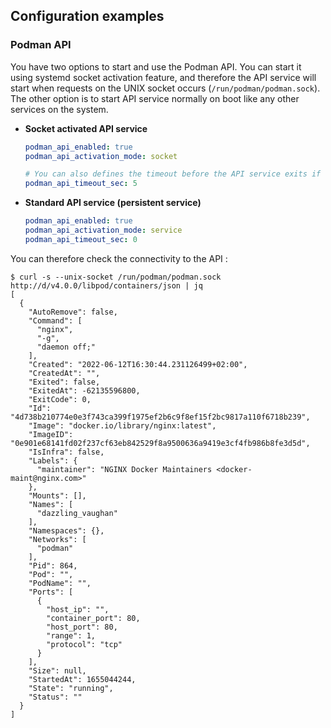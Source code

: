 Configuration examples
----------------------

### Podman API

You have two options to start and use the Podman API. You can start it using systemd socket activation feature, and therefore the API service will start when requests on the UNIX socket occurs (`/run/podman/podman.sock`). The other option is to start API service normally on boot like any other services on the system.

* **Socket activated API service**

  ```YAML
  podman_api_enabled: true
  podman_api_activation_mode: socket

  # You can also defines the timeout before the API service exits if there is no connection on the socket. A value of '0' disable this timeout.
  podman_api_timeout_sec: 5
  ```

* **Standard API service (persistent service)**

  ```YAML
  podman_api_enabled: true
  podman_api_activation_mode: service
  podman_api_timeout_sec: 0
  ```

You can therefore check the connectivity to the API :

```SHELL
$ curl -s --unix-socket /run/podman/podman.sock http://d/v4.0.0/libpod/containers/json | jq
[
  {
    "AutoRemove": false,
    "Command": [
      "nginx",
      "-g",
      "daemon off;"
    ],
    "Created": "2022-06-12T16:30:44.231126499+02:00",
    "CreatedAt": "",
    "Exited": false,
    "ExitedAt": -62135596800,
    "ExitCode": 0,
    "Id": "4d738b210774e0e3f743ca399f1975ef2b6c9f8ef15f2bc9817a110f6718b239",
    "Image": "docker.io/library/nginx:latest",
    "ImageID": "0e901e68141fd02f237cf63eb842529f8a9500636a9419e3cf4fb986b8fe3d5d",
    "IsInfra": false,
    "Labels": {
      "maintainer": "NGINX Docker Maintainers <docker-maint@nginx.com>"
    },
    "Mounts": [],
    "Names": [
      "dazzling_vaughan"
    ],
    "Namespaces": {},
    "Networks": [
      "podman"
    ],
    "Pid": 864,
    "Pod": "",
    "PodName": "",
    "Ports": [
      {
        "host_ip": "",
        "container_port": 80,
        "host_port": 80,
        "range": 1,
        "protocol": "tcp"
      }
    ],
    "Size": null,
    "StartedAt": 1655044244,
    "State": "running",
    "Status": ""
  }
]
```